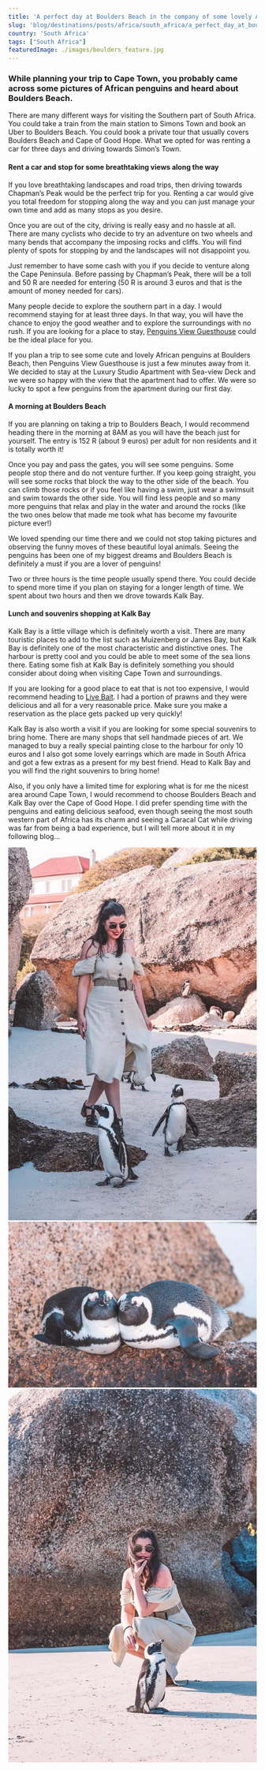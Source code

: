 ```yaml
---
title: 'A perfect day at Boulders Beach in the company of some lovely African penguins'
slug: 'blog/destinations/posts/africa/south_africa/a_perfect_day_at_boulders_beach_in_the_company_of_some_lovely_african_penguins/'
country: 'South Africa'
tags: ["South Africa"]
featuredImage: ./images/boulders_feature.jpg
---
```


<div class='post-text'>

### While planning your trip to Cape Town, you probably came across some pictures of African penguins and heard about Boulders Beach.

There are many different ways for visiting the Southern part of South Africa. You could take a train from the main station to Simons Town and book an Uber to Boulders Beach. You could book a private tour that usually covers Boulders Beach and Cape of Good Hope. What we opted for was renting a car for three days and driving towards Simon’s Town. 

#### Rent a car and stop for some breathtaking views along the way

If you love breathtaking landscapes and road trips, then driving towards Chapman’s Peak would be the perfect trip for you. Renting a car would give you total freedom for stopping along the way and you can just manage your own time and add as many stops as you desire.

Once you are out of the city, driving is really easy and no hassle at all. There are many cyclists who decide to try an adventure on two wheels and many bends that accompany the imposing rocks and cliffs. You will find plenty of spots for stopping by and the landscapes will not disappoint you. 

Just remember to have some cash with you if you decide to venture along the Cape Peninsula. Before passing by Chapman’s Peak, there will be a toll and 50 R are needed for entering (50 R is around 3 euros and that is the amount of money needed for cars). 

Many people decide to explore the southern part in a day. I would recommend staying for at least three days. In that way, you will have the chance to enjoy the good weather and to explore the surroundings with no rush. If you are looking for a place to stay, <a href="https://www.booking.com/hotel/za/boulders-beach-apartment.en-gb.html?aid=304142;label=gen173bo-1DCCsoggI46AdICVgDaGmIAQGYAQm4AQfIAQzYAQPoAQH4AQqIAgGYAgSoAgO4ArvGgPIFwAIB;sid=7ca9cbe0ebce295a599b1e487b15d2f0;dest_id=-1283450;dest_type=city;dist=0;from_beach_key_ufi_sr=1;group_adults=2;group_children=0;hapos=1;hpos=1;no_rooms=1;room1=A%2CA;sb_price_type=total;sr_order=popularity;srepoch=1581264519;srpvid=8f8b7183c5fa0013;type=total;ucfs=1&#hotelTmpl" target="_blank" rel="noopener noreferrer">Penguins View Guesthouse</a> could be the ideal place for you. 

If you plan a trip to see some cute and lovely African penguins at Boulders Beach, then Penguins View Guesthouse is just a few minutes away from it. We decided to stay at the Luxury Studio Apartment with Sea-view Deck and we were so happy with the view that the apartment had to offer. We were so lucky to spot a few penguins from the apartment during our first day. 

#### A morning at Boulders Beach

If you are planning on taking a trip to Boulders Beach, I would recommend heading there in the morning at 8AM as you will have the beach just for yourself. The entry is 152 R (about 9 euros) per adult for non residents and it is totally worth it! 

Once you pay and pass the gates, you will see some penguins. Some people stop there and do not venture further. If you keep going straight, you will see some rocks that block the way to the other side of the beach. You can climb those rocks or if you feel like having a swim, just wear a swimsuit and swim towards the other side. You will find less people and so many more penguins that relax and play in the water and around the rocks (like the two ones below that made me took what has become my favourite picture ever!)

We loved spending our time there and we could not stop taking pictures and observing the funny moves of these beautiful loyal animals. Seeing the penguins has been one of my biggest dreams and Boulders Beach is definitely a must if you are a lover of penguins!

Two or three hours is the time people usually spend there. You could decide to spend more time if you plan on staying for a longer length of time. We spent about two hours and then we drove towards Kalk Bay. 

#### Lunch and souvenirs shopping at Kalk Bay

Kalk Bay is a little village which is definitely worth a visit. There are many touristic places to add to the list such as Muizenberg or James Bay, but Kalk Bay is definitely one of the most characteristic and distinctive ones. The harbour is pretty cool and you could be able to meet some of the sea lions there. Eating some fish at Kalk Bay is definitely something you should consider about doing when visiting Cape Town and surroundings.

If you are looking for a good place to eat that is not too expensive, I would recommend heading to <a href="http://livebait.co.za/" target="_blank" rel="noopener noreferrer">Live Bait</a>. I had a portion of prawns and they were delicious and all for a very reasonable price. Make sure you make a reservation as the place gets packed up very quickly!

Kalk Bay is also worth a visit if you are looking for some special souvenirs to bring home. There are many shops that sell handmade pieces of art. We managed to buy a really special painting close to the harbour for only 10 euros and I also got some lovely earrings which are made in South Africa and got a few extras as a present for my best friend. Head to Kalk Bay and you will find the right souvenirs to bring home!

Also, if you only have a limited time for exploring what is for me the nicest area around Cape Town, I would recommend to choose Boulders Beach and Kalk Bay over the Cape of Good Hope. I did prefer spending time with the penguins and eating delicious seafood, even though seeing the most south western part of Africa has its charm and seeing a Caracal Cat while driving was far from being a bad experience, but I will tell more about it in my following blog… 

</div>

<div class='post-images'>

![Image](./images/boulders_01.jpg)
![Image](./images/boulders_02.jpg)
![Image](./images/boulders_03.jpg)

</div>